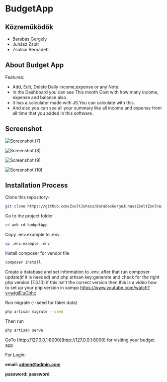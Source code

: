 # BudgetApp

## Közreműködők

* Barabás Gergely
* Juhász Zsolt
* Zsolnai Bernadett

## About Budget App

Features:
- Add, Edit, Delete Daily income,expense or any Note.
- In the Dashboard you can see This month Cost with how many income, expense and balance also.
- It has a calculator made with JS.You can calculate with this.
- And also you can see all your summary like all income and expense from all time that you added in this software.


## Screenshot

![Screenshot (7)](https://user-images.githubusercontent.com/40033062/66742324-364e0300-ee99-11e9-98c3-2ab492bd154d.png)

![Screenshot (8)](https://user-images.githubusercontent.com/40033062/66742412-64334780-ee99-11e9-99dc-6031ebb16cad.png)

![Screenshot (9)](https://user-images.githubusercontent.com/40033062/66742420-69909200-ee99-11e9-8fa5-ce8c95007823.png)

![Screenshot (10)](https://user-images.githubusercontent.com/40033062/66742428-6d241900-ee99-11e9-9089-e1bd2e2311ad.png)

## Installation Process

Clone this repository-
```sh
git clone https://github.com/ZsoltJuhasz/BarabasGergoJuhaszZsoltZsolnaiBernadett.git
```
Go to the project folder
```sh
cd web cd budgetApp
```
Copy .env.example to .env 
```sh
cp .env.example .env
```
Install composer for vendor file
```sh
composer install
```
Create a database and set information to .env,
after that run composer update(if it is needed) and php artisan key:generate
and check for the right php version (7.3.10) if this isn't the correct version then 
this is a video how to set up your php version in xampp 
https://www.youtube.com/watch?v=wtgiEluCbhc


Run migrate (--seed for faker data)
```sh
php artisan migrate --seed
```
Then run 
```sh
php artisan serve
```
GoTo [http://127.0.0.1:8000](http://127.0.0.1:8000) for visiting your budget app

For Login:

**email: admin@admin.com**

**password: password**
